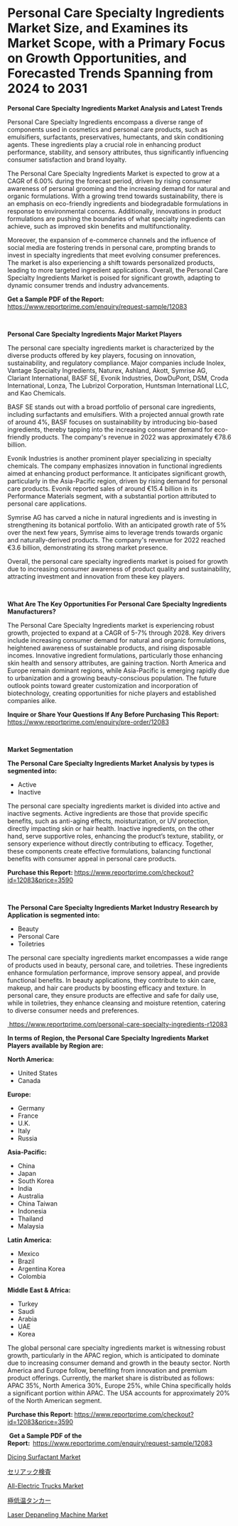 <p><h1>Personal Care Specialty Ingredients Market Size, and Examines its Market Scope, with a Primary Focus on Growth Opportunities, and Forecasted Trends Spanning from 2024 to 2031</h1></p><p><strong>Personal Care Specialty Ingredients Market Analysis and Latest Trends</strong></p>
<p><p>Personal Care Specialty Ingredients encompass a diverse range of components used in cosmetics and personal care products, such as emulsifiers, surfactants, preservatives, humectants, and skin conditioning agents. These ingredients play a crucial role in enhancing product performance, stability, and sensory attributes, thus significantly influencing consumer satisfaction and brand loyalty.</p><p>The Personal Care Specialty Ingredients Market is expected to grow at a CAGR of 6.00% during the forecast period, driven by rising consumer awareness of personal grooming and the increasing demand for natural and organic formulations. With a growing trend towards sustainability, there is an emphasis on eco-friendly ingredients and biodegradable formulations in response to environmental concerns. Additionally, innovations in product formulations are pushing the boundaries of what specialty ingredients can achieve, such as improved skin benefits and multifunctionality.</p><p>Moreover, the expansion of e-commerce channels and the influence of social media are fostering trends in personal care, prompting brands to invest in specialty ingredients that meet evolving consumer preferences. The market is also experiencing a shift towards personalized products, leading to more targeted ingredient applications. Overall, the Personal Care Specialty Ingredients Market is poised for significant growth, adapting to dynamic consumer trends and industry advancements.</p></p>
<p><strong>Get a Sample PDF of the Report:&nbsp;</strong> <a href="https://www.reportprime.com/enquiry/request-sample/12083">https://www.reportprime.com/enquiry/request-sample/12083</a></p>
<p>&nbsp;</p>
<p><strong>Personal Care Specialty Ingredients Major Market Players</strong></p>
<p><p>The personal care specialty ingredients market is characterized by the diverse products offered by key players, focusing on innovation, sustainability, and regulatory compliance. Major companies include Inolex, Vantage Specialty Ingredients, Naturex, Ashland, Akott, Symrise AG, Clariant International, BASF SE, Evonik Industries, DowDuPont, DSM, Croda International, Lonza, The Lubrizol Corporation, Huntsman International LLC, and Kao Chemicals.</p><p>BASF SE stands out with a broad portfolio of personal care ingredients, including surfactants and emulsifiers. With a projected annual growth rate of around 4%, BASF focuses on sustainability by introducing bio-based ingredients, thereby tapping into the increasing consumer demand for eco-friendly products. The company's revenue in 2022 was approximately €78.6 billion.</p><p>Evonik Industries is another prominent player specializing in specialty chemicals. The company emphasizes innovation in functional ingredients aimed at enhancing product performance. It anticipates significant growth, particularly in the Asia-Pacific region, driven by rising demand for personal care products. Evonik reported sales of around €15.4 billion in its Performance Materials segment, with a substantial portion attributed to personal care applications.</p><p>Symrise AG has carved a niche in natural ingredients and is investing in strengthening its botanical portfolio. With an anticipated growth rate of 5% over the next few years, Symrise aims to leverage trends towards organic and naturally-derived products. The company's revenue for 2022 reached €3.6 billion, demonstrating its strong market presence.</p><p>Overall, the personal care specialty ingredients market is poised for growth due to increasing consumer awareness of product quality and sustainability, attracting investment and innovation from these key players.</p></p>
<p>&nbsp;</p>
<p><strong>What Are The Key Opportunities For Personal Care Specialty Ingredients Manufacturers?</strong></p>
<p><p>The Personal Care Specialty Ingredients market is experiencing robust growth, projected to expand at a CAGR of 5-7% through 2028. Key drivers include increasing consumer demand for natural and organic formulations, heightened awareness of sustainable products, and rising disposable incomes. Innovative ingredient formulations, particularly those enhancing skin health and sensory attributes, are gaining traction. North America and Europe remain dominant regions, while Asia-Pacific is emerging rapidly due to urbanization and a growing beauty-conscious population. The future outlook points toward greater customization and incorporation of biotechnology, creating opportunities for niche players and established companies alike.</p></p>
<p><strong>Inquire or Share Your Questions If Any Before Purchasing This Report:</strong> <a href="https://www.reportprime.com/enquiry/pre-order/12083">https://www.reportprime.com/enquiry/pre-order/12083</a></p>
<p>&nbsp;</p>
<p><strong>Market Segmentation</strong></p>
<p><strong>The Personal Care Specialty Ingredients Market Analysis by types is segmented into:</strong></p>
<p><ul><li>Active</li><li>Inactive</li></ul></p>
<p><p>The personal care specialty ingredients market is divided into active and inactive segments. Active ingredients are those that provide specific benefits, such as anti-aging effects, moisturization, or UV protection, directly impacting skin or hair health. Inactive ingredients, on the other hand, serve supportive roles, enhancing the product’s texture, stability, or sensory experience without directly contributing to efficacy. Together, these components create effective formulations, balancing functional benefits with consumer appeal in personal care products.</p></p>
<p><strong>Purchase this Report:&nbsp;</strong><a href="https://www.reportprime.com/checkout?id=12083&price=3590">https://www.reportprime.com/checkout?id=12083&price=3590</a></p>
<p>&nbsp;</p>
<p><strong>The Personal Care Specialty Ingredients Market Industry Research by Application is segmented into:</strong></p>
<p><ul><li>Beauty</li><li>Personal Care</li><li>Toiletries</li></ul></p>
<p><p>The personal care specialty ingredients market encompasses a wide range of products used in beauty, personal care, and toiletries. These ingredients enhance formulation performance, improve sensory appeal, and provide functional benefits. In beauty applications, they contribute to skin care, makeup, and hair care products by boosting efficacy and texture. In personal care, they ensure products are effective and safe for daily use, while in toiletries, they enhance cleansing and moisture retention, catering to diverse consumer needs and preferences.</p></p>
<p><a href="https://www.reportprime.com/personal-care-specialty-ingredients-r12083">&nbsp;https://www.reportprime.com/personal-care-specialty-ingredients-r12083</a></p>
<p><strong>In terms of Region, the Personal Care Specialty Ingredients Market Players available by Region are:</strong></p>
<p>
    <p> <strong> North America: </strong>
        <ul>
            <li>United States</li>
            <li>Canada</li>
        </ul>
        </p> 
    <p> <strong> Europe: </strong>
        <ul>
            <li>Germany</li>
            <li>France</li>
            <li>U.K.</li>
            <li>Italy</li>
            <li>Russia</li>
        </ul>
        </p> 
    <p> <strong> Asia-Pacific: </strong>
        <ul>
            <li>China</li>
            <li>Japan</li>
            <li>South Korea</li>
            <li>India</li>
            <li>Australia</li>
            <li>China Taiwan</li>
            <li>Indonesia</li>
            <li>Thailand</li>
            <li>Malaysia</li>
        </ul>
        </p> 
    <p> <strong> Latin America: </strong>
        <ul>
            <li>Mexico</li>
            <li>Brazil</li>
            <li>Argentina Korea</li>
            <li>Colombia</li>
        </ul>
        </p> 
    <p> <strong> Middle East & Africa: </strong>
        <ul>
            <li>Turkey</li>
            <li>Saudi</li>
            <li>Arabia</li>
            <li>UAE</li>
            <li>Korea</li>
        </ul>
    </p>
    </p>
<p><p>The global personal care specialty ingredients market is witnessing robust growth, particularly in the APAC region, which is anticipated to dominate due to increasing consumer demand and growth in the beauty sector. North America and Europe follow, benefiting from innovation and premium product offerings. Currently, the market share is distributed as follows: APAC 35%, North America 30%, Europe 25%, while China specifically holds a significant portion within APAC. The USA accounts for approximately 20% of the North American segment.</p></p>
<p><strong>Purchase this Report: </strong><a href="https://www.reportprime.com/checkout?id=12083&price=3590">https://www.reportprime.com/checkout?id=12083&price=3590</a></p>
<p>&nbsp;<strong>Get a Sample PDF of the Report:&nbsp;&nbsp;</strong><a href="https://www.reportprime.com/enquiry/request-sample/12083">https://www.reportprime.com/enquiry/request-sample/12083</a></p>
<p><strong></strong></p>
<p><p><a href="https://issuu.com/reportprime-2/docs/dicing-surfactant-market-size-2030._0e417d98343640">Dicing Surfactant Market</a></p><p><a href="https://medium.com/@qyzhmeiu47/%E6%88%A6%E7%95%A5%E7%9A%84%E3%83%AD%E3%83%BC%E3%83%89%E3%83%9E%E3%83%83%E3%83%97-%E3%82%B0%E3%83%AD%E3%83%BC%E3%83%90%E3%83%AB%E3%82%BB%E3%83%AA%E3%82%A2%E3%83%83%E3%82%AF%E3%83%86%E3%82%B9%E3%83%88%E5%B8%82%E5%A0%B4%E3%81%AE%E6%B4%9E%E5%AF%9F%E3%81%A8%E6%A9%9F%E4%BC%9A-2024-2031-c0ff0e92095e">セリアック検査</a></p><p><a href="https://issuu.com/reportprime-2/docs/all-electric-trucks-market-size-203_75286ce1992e58">All-Electric Trucks Market</a></p><p><a href="https://medium.com/@qyzhmeiu47/%E6%88%90%E9%95%B7%E3%81%AE%E6%BD%9C%E5%9C%A8%E8%83%BD%E5%8A%9B%E3%82%92%E5%BC%95%E3%81%8D%E5%87%BA%E3%81%99-2024%E5%B9%B4%E3%81%8B%E3%82%892031%E5%B9%B4%E3%81%BE%E3%81%A7%E3%81%AE%E4%BA%88%E6%B8%AC%E3%81%AB%E5%9F%BA%E3%81%A5%E3%81%8F%E4%BD%8E%E6%B8%A9%E3%82%BF%E3%83%B3%E3%82%AF%E8%88%B9%E5%B8%82%E5%A0%B4%E3%81%AE%E6%88%A6%E7%95%A5%E7%9A%84%E5%88%86%E6%9E%90-c824dc17c2da">極低温タンカー</a></p><p><a href="https://medium.com/@trameciabutler45/laser-depaneling-machine-market-trends-and-analysis-opportunities-and-challenges-for-future-56be49bab011">Laser Depaneling Machine Market</a></p></p>